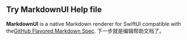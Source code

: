 ## Try MarkdownUI Help file
**MarkdownUI** is a native Markdown renderer for SwiftUI
compatible with the[GitHub Flavored Markdown Spec](https://github.github.com/gfm/).
下一步就是编辑帮助文档了。
